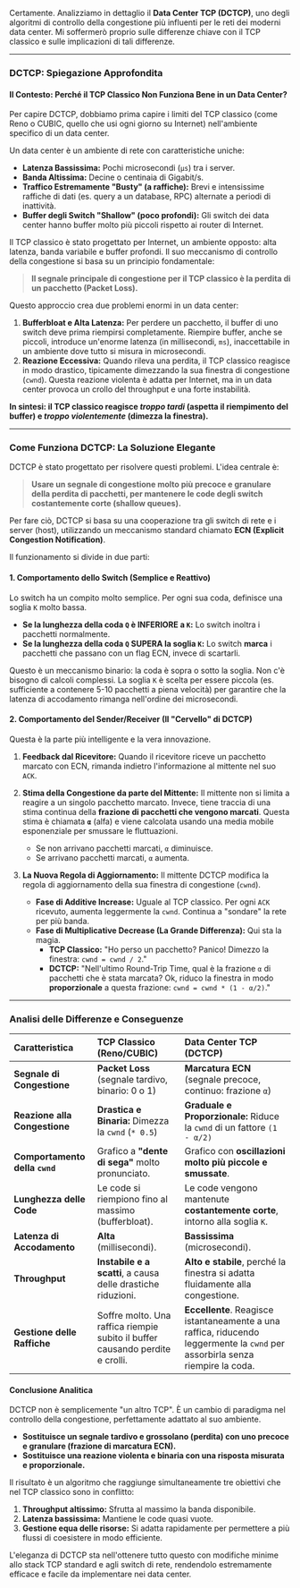 Certamente. Analizziamo in dettaglio il **Data Center TCP (DCTCP)**, uno degli algoritmi di controllo della congestione più influenti per le reti dei moderni data center. Mi soffermerò proprio sulle differenze chiave con il TCP classico e sulle implicazioni di tali differenze.

---

### **DCTCP: Spiegazione Approfondita**

#### **Il Contesto: Perché il TCP Classico Non Funziona Bene in un Data Center?**

Per capire DCTCP, dobbiamo prima capire i limiti del TCP classico (come Reno o CUBIC, quello che usi ogni giorno su Internet) nell'ambiente specifico di un data center.

Un data center è un ambiente di rete con caratteristiche uniche:
*   **Latenza Bassissima:** Pochi microsecondi (`µs`) tra i server.
*   **Banda Altissima:** Decine o centinaia di Gigabit/s.
*   **Traffico Estremamente "Busty" (a raffiche):** Brevi e intensissime raffiche di dati (es. query a un database, RPC) alternate a periodi di inattività.
*   **Buffer degli Switch "Shallow" (poco profondi):** Gli switch dei data center hanno buffer molto più piccoli rispetto ai router di Internet.

Il TCP classico è stato progettato per Internet, un ambiente opposto: alta latenza, banda variabile e buffer profondi. Il suo meccanismo di controllo della congestione si basa su un principio fondamentale:
> **Il segnale principale di congestione per il TCP classico è la perdita di un pacchetto (Packet Loss).**

Questo approccio crea due problemi enormi in un data center:

1.  **Bufferbloat e Alta Latenza:** Per perdere un pacchetto, il buffer di uno switch deve prima riempirsi completamente. Riempire buffer, anche se piccoli, introduce un'enorme latenza (in millisecondi, `ms`), inaccettabile in un ambiente dove tutto si misura in microsecondi.
2.  **Reazione Eccessiva:** Quando rileva una perdita, il TCP classico reagisce in modo drastico, tipicamente dimezzando la sua finestra di congestione (`cwnd`). Questa reazione violenta è adatta per Internet, ma in un data center provoca un crollo del throughput e una forte instabilità.

**In sintesi: il TCP classico reagisce *troppo tardi* (aspetta il riempimento del buffer) e *troppo violentemente* (dimezza la finestra).**

---

### **Come Funziona DCTCP: La Soluzione Elegante**

DCTCP è stato progettato per risolvere questi problemi. L'idea centrale è:
> **Usare un segnale di congestione molto più precoce e granulare della perdita di pacchetti, per mantenere le code degli switch costantemente corte (shallow queues).**

Per fare ciò, DCTCP si basa su una cooperazione tra gli switch di rete e i server (host), utilizzando un meccanismo standard chiamato **ECN (Explicit Congestion Notification)**.

Il funzionamento si divide in due parti:

#### **1. Comportamento dello Switch (Semplice e Reattivo)**

Lo switch ha un compito molto semplice. Per ogni sua coda, definisce una soglia `K` molto bassa.
*   **Se la lunghezza della coda `Q` è INFERIORE a `K`:** Lo switch inoltra i pacchetti normalmente.
*   **Se la lunghezza della coda `Q` SUPERA la soglia `K`:** Lo switch **marca** i pacchetti che passano con un flag ECN, invece di scartarli.

Questo è un meccanismo binario: la coda è sopra o sotto la soglia. Non c'è bisogno di calcoli complessi. La soglia `K` è scelta per essere piccola (es. sufficiente a contenere 5-10 pacchetti a piena velocità) per garantire che la latenza di accodamento rimanga nell'ordine dei microsecondi.

#### **2. Comportamento del Sender/Receiver (Il "Cervello" di DCTCP)**

Questa è la parte più intelligente e la vera innovazione.

1.  **Feedback dal Ricevitore:** Quando il ricevitore riceve un pacchetto marcato con ECN, rimanda indietro l'informazione al mittente nel suo `ACK`.

2.  **Stima della Congestione da parte del Mittente:** Il mittente non si limita a reagire a un singolo pacchetto marcato. Invece, tiene traccia di una stima continua della **frazione di pacchetti che vengono marcati**. Questa stima è chiamata **`α`** (alfa) e viene calcolata usando una media mobile esponenziale per smussare le fluttuazioni.
    *   Se non arrivano pacchetti marcati, `α` diminuisce.
    *   Se arrivano pacchetti marcati, `α` aumenta.

3.  **La Nuova Regola di Aggiornamento:** Il mittente DCTCP modifica la regola di aggiornamento della sua finestra di congestione (`cwnd`).
    *   **Fase di Additive Increase:** Uguale al TCP classico. Per ogni `ACK` ricevuto, aumenta leggermente la `cwnd`. Continua a "sondare" la rete per più banda.
    *   **Fase di Multiplicative Decrease (La Grande Differenza):** Qui sta la magia.
        *   **TCP Classico:** "Ho perso un pacchetto? Panico! Dimezzo la finestra: `cwnd = cwnd / 2`."
        *   **DCTCP:** "Nell'ultimo Round-Trip Time, qual è la frazione `α` di pacchetti che è stata marcata? Ok, riduco la finestra in modo **proporzionale** a questa frazione: `cwnd = cwnd * (1 - α/2)`."

---

### **Analisi delle Differenze e Conseguenze**

| Caratteristica | TCP Classico (Reno/CUBIC) | Data Center TCP (DCTCP) |
| :--- | :--- | :--- |
| **Segnale di Congestione** | **Packet Loss** (segnale tardivo, binario: 0 o 1) | **Marcatura ECN** (segnale precoce, continuo: frazione `α`) |
| **Reazione alla Congestione** | **Drastica e Binaria:** Dimezza la `cwnd` (`* 0.5`) | **Graduale e Proporzionale:** Riduce la `cwnd` di un fattore `(1 - α/2)` |
| **Comportamento della `cwnd`** | Grafico a **"dente di sega"** molto pronunciato. | Grafico con **oscillazioni molto più piccole e smussate**. |
| **Lunghezza delle Code** | Le code si riempiono fino al massimo (bufferbloat). | Le code vengono mantenute **costantemente corte**, intorno alla soglia `K`. |
| **Latenza di Accodamento** | **Alta** (millisecondi). | **Bassissima** (microsecondi). |
| **Throughput** | **Instabile e a scatti**, a causa delle drastiche riduzioni. | **Alto e stabile**, perché la finestra si adatta fluidamente alla congestione. |
| **Gestione delle Raffiche** | Soffre molto. Una raffica riempie subito il buffer causando perdite e crolli. | **Eccellente**. Reagisce istantaneamente a una raffica, riducendo leggermente la `cwnd` per assorbirla senza riempire la coda. |

#### **Conclusione Analitica**

DCTCP non è semplicemente "un altro TCP". È un cambio di paradigma nel controllo della congestione, perfettamente adattato al suo ambiente.

*   **Sostituisce un segnale tardivo e grossolano (perdita) con uno precoce e granulare (frazione di marcatura ECN).**
*   **Sostituisce una reazione violenta e binaria con una risposta misurata e proporzionale.**

Il risultato è un algoritmo che raggiunge simultaneamente tre obiettivi che nel TCP classico sono in conflitto:
1.  **Throughput altissimo:** Sfrutta al massimo la banda disponibile.
2.  **Latenza bassissima:** Mantiene le code quasi vuote.
3.  **Gestione equa delle risorse:** Si adatta rapidamente per permettere a più flussi di coesistere in modo efficiente.

L'eleganza di DCTCP sta nell'ottenere tutto questo con modifiche minime allo stack TCP standard e agli switch di rete, rendendolo estremamente efficace e facile da implementare nei data center.
